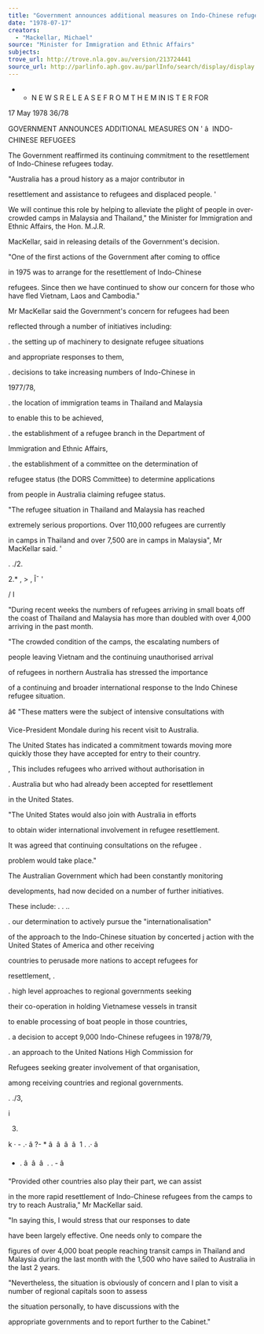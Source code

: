 ```yaml
---
title: "Government announces additional measures on Indo-Chinese refugees"
date: "1978-07-17"
creators:
  - "Mackellar, Michael"
source: "Minister for Immigration and Ethnic Affairs"
subjects:
trove_url: http://trove.nla.gov.au/version/213724441
source_url: http://parlinfo.aph.gov.au/parlInfo/search/display/display.w3p;query=Id%3A%22media/pressrel/HPR08003588%22
---
```


 *  *  N E W S  R E L E A S E  F R O M  T H E  M IN IS T E R  FOR

 17 May 1978 36/78

 GOVERNMENT ANNOUNCES ADDITIONAL MEASURES ON  '  â   INDO-CHINESE REFUGEES

 The Government reaffirmed its continuing commitment to the  resettlement of Indo-Chinese refugees today.

 "Australia has a proud history as a major contributor in 

 resettlement and assistance to refugees and displaced people. '

 We will continue this role by helping to alleviate the plight of  people in over-crowded camps in Malaysia and Thailand," the  Minister for Immigration and Ethnic Affairs, the Hon. M.J.R. 

 MacKellar, said in releasing details of the Government's decision.

 "One of the first actions of the Government after coming to office 

 in 1975 was to arrange for the resettlement of Indo-Chinese 

 refugees.  Since then we have continued to show our concern for  those who have fled Vietnam, Laos and Cambodia."

 Mr MacKellar said the Government's concern for refugees had been 

 reflected through a number of initiatives including:

 . the setting up of machinery to designate refugee situations 

 and appropriate responses to them,

 .  decisions to take increasing numbers of Indo-Chinese in 

 1977/78,

 .  the location of immigration teams in Thailand and Malaysia 

 to enable this to be achieved,

 .  the establishment of a refugee branch in the Department of 

 Immigration and Ethnic Affairs,

 .  the establishment of a committee on the determination of

 refugee status (the DORS Committee) to determine applications 

 from people in Australia claiming refugee status.

 "The refugee situation in Thailand and Malaysia has reached 

 extremely serious proportions.  Over 110,000 refugees are currently 

 in camps in Thailand and over 7,500 are in camps in Malaysia", Mr MacKellar said. '

 . ./2.

 2.*  , > , Î¯ '

 / I

 "During recent weeks the numbers of refugees arriving in small  boats off the coast of Thailand and Malaysia has more than  doubled with over 4,000 arriving in the past month.

 "The crowded condition of the camps, the escalating numbers of 

 people leaving Vietnam and the continuing unauthorised arrival 

 of refugees in northern Australia has stressed the importance 

 of a continuing and broader international response to the Indo­ Chinese refugee situation.

 â¢  "These matters were the subject of intensive consultations with

 Vice-President Mondale during his recent visit to Australia.

 The United States has indicated a commitment towards moving  more quickly those they have accepted for entry to their country.

 ,  This includes refugees who arrived without authorisation in

 .  Australia but who had already been accepted for resettlement

 in the United States.

 "The United States would also join with Australia in efforts 

 to obtain wider international involvement in refugee resettlement. 

 It was agreed that continuing consultations on the refugee .

 problem would take place."

 The Australian Government which had been constantly monitoring 

 developments, had now decided on a number of further initiatives. 

 These include:  . .  ..

 .  our determination to actively pursue the "internationalisation" 

 of the approach to the Indo-Chinese situation by concerted j  action with the United States of America and other receiving 

 countries to perusade more nations to accept refugees for 

 resettlement, .

 .  high level approaches to regional governments seeking

 their co-operation in holding Vietnamese vessels in transit 

 to enable processing of boat people in those countries,

 .  a decision to accept 9,000 Indo-Chinese refugees in 1978/79,

 .  an approach to the United Nations High Commission for

 Refugees seeking greater involvement of that organisation, 

 among receiving countries and regional governments.

 . ./3,

 i 

 3.

 k · -  .· â ?- * â   â   â   â   1  . .· â 

 * . â   â   â   .  . - â 

 "Provided other countries also play their part, we can assist 

 in the more rapid resettlement of Indo-Chinese refugees from  the camps to try to reach Australia," Mr MacKellar said.

 "In saying this, I would stress that our responses to date 

 have been largely effective.  One needs only to compare the 

 figures of over 4,000 boat people reaching transit camps in  Thailand and Malaysia during the last month with the 1,500  who have sailed to Australia in the last 2 years.

 "Nevertheless,  the situation is obviously of concern and I  plan to visit a number of regional capitals soon to assess 

 the situation personally, to have discussions with the 

 appropriate governments and to report further to the Cabinet."

